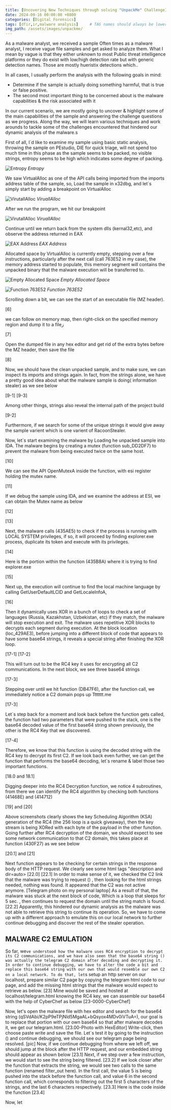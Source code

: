 ```yaml
---
title: [Uncovering New Techniques through solving "UnpackMe" Challenge]
date: 2024-09-16 00:00:00 +0800
categories: [Digital Forensics]
tags: [dfir,ir,malware analysis]     # TAG names should always be lowercase
img_path: /assets/images/unpackme/
---
```



As a malware analyst, we received a sample 
Often times as a malware analyst, I receive vague file samples and get asked to analyze them. What I mean by vague is that they either unknown to most Public threat intelligence platforms or they do exist with low/high detection rate but with generic detection names. Those are mostly hueristix detections which..

In all cases, I usually perform the analysis with the following goals in mind:
* Determine if the sample is actually doing something harmful, that is true or false positive.
* The second most important thing to be concerned about is the malware capabilities & the risk associated with it

In our current scenario, we are mostly going to uncover & highlight some of the main capabilities of the sample and answering the challenge questions as we progress.
Along the way, we will learn various techniques and work arounds to tackle some of the challenges encountered that hindered our dynamic analysis of the malware.s

First of all, I`d like to examine my sample using basic static analysis, throwing the sample on PEstudio, DIE for quick triage, will not spend too much time in this phase as the sample seems to be packed, no visible strings, entropy seems to be high which indicates some degree of packing.

![Entropy](/assets/images/unpackme/Entropy.png)
_Entropy_

We saw VirtualAlloc as one of the API calls being imported from the imports address table of the sample, so,
Load the sample in x32dbg, and let`s simply start by adding a breakpoint on VirtualAlloc


![VirutallAlloc](/assets/images/unpackme/[2].adding_breakpoint.png)
_ViruallAlloc_


After we run the program, we hit our breakpoint

![VirutallAlloc](/assets/images/unpackme/3.VirtualAlloc.png)
_ViruallAlloc_

Continue until we return back from the system dlls (kernal32,etc), and observe the address returned in EAX

![EAX Address](/assets/images/unpackme/4.Follow.png)
_EAX Address_

Allocated space by VirtualAlloc is currently empty, stepping over a few instructions, particularly after the next call (call 763E52 in my case), the memory address started to populate, this memory segment will contains the unpacked binary that the malware execution will be transferred to.

![Empty Allocated Space](/assets/images/unpackme/3.EXTRA-Empty.png)
_Empty Allocated Space_

![Function 763E52](/assets/images/unpackme/5.Dump-deobfuscation-call.png)
_Function 763E52_

Scrolling down a bit, we can see the start of an executable file (MZ header).

[6]

we can follow on memory map, then right-click on the specified memory region and dump it to a fileز

[7]

Open the dumped file in any hex editor and get rid of the extra bytes before the MZ header, then save the file

[8]

Now, we should have the clean unpacked sample, and to make sure, we can inspect its imports and strings again. In fact, from the strings alone, we have a pretty good idea about what the malware sample is doing( information stealer) as we see below

[9-1] [9-3]

Among other things, strings also reveal the internal path of the project build 

[9-2]

Furthermore, if we search for some of the unique strings it would give away the sample varient which is one varient of RacoonStealer.

Now, let`s start examining the malware by Loading he unpacked sample into IDA. The malware begins by creating a mutex (function sub_DD2DF7) to prevent the malware from being executed twice on the same host.

[10]

We can see the API OpenMutexA inside the function, with esi register holding the mutex name.

[11]

If we debug the sample using IDA, and we examine the address at ESI, we can obtain the Mutex name as below

[12]

[13]

Next, the malware calls (435AE5) to check if the process is running with LOCAL SYSTEM privileges, if so, it will proceed by finding explorer.exe process, duplicate its token and execute with its privileges.

[14]

Here is the portion within the function (435B8A) where it is trying to find explorer.exe

[15]

Next up, the execution will continue to find the local machine language by calling GetUserDefaultLCID and GetLocaleInfoA,

[16]

Then it dynamically uses XOR in a bunch of loops to check a set of languages (Russia, Kazakhstan, Uzbekistan, etc) if they match, the malware will stop execution and exit.
The malware uses repetitive XOR blocks to decrypts each segment during execution. At the block location (loc_429AE3), before jumping into a different block of code that appears to have some base64 strings, it reveals a special string after finishing the XOR loop.

[17-1] [17-2]

This will turn out to be the RC4 key it uses for encrypting all C2 communications.
In the next block, we see three base64 strings

[17-3]

Stepping over until we hit function (DB47F6), after the function call, we immediately notice a C2 domain pops up
Ttttttt.me

[17-3]

Let`s step back for a moment and look back before the function gets called, the function had two parameters that were pushed to the stack, one is the base64 decoded value of the first base64 string shown previously, the other is the RC4 Key that we discovered.

[17-4]

Therefore, we know that this function is using the decoded string with the RC4 key to decrypt its first C2.
If we look back even further, we can get the function that performs the base64 decoding, let`s rename & label those two important functions.
 
[18.0 and 18.1]

Digging deeper into the RC4 Decryption function, we notice 4 subroutines, from there we can identify the RC4 algorithm by checking both functions (41468E) and (414712)

[19] and [20]

Above screenshots clearly shows the key Scheduling Algorithm (KSA) generation  of the RC4 (the 256 loop is a quick giveaway), then the key stream is being XORed with each byte of the payload in the other function.
Going further after RC4 decryption of the domain, we should expect to see some network communication to that C2 domain, this takes place at function (430F27) as we see below 

[20.1] and [21]

Next function appears to be checking for certain strings in the response body of the HTTP request. We clearly see some html tags "description and dir=auto>
[22.0]
[22.1]
In order to make sense of it, we checked the C2 link that the malware was trying to request () , then looking for the html strings needed, nothing was found. It appeared that the C2 was not active anymore.
[Telegram photo on my personal laptop]
As a result of that, the malware was stuck at the next block of code, Which is a loop that sleeps for 5 sec. , then continues to request the domain until the string match is found.
[22.2]
Apparently, this hindered our dynamic analysis as the malware was not able to retrieve this string to continue its operation.
So, we have to come up with a different approach to emulate this on our local network to further continue debugging and discover the rest of the stealer operation.


MALWARE C2 EMULATION
---------------------------------------
So far, we`ve understood how the malware uses RC4 encryption to decrypt its C2 communications, and we have also seen that the base64 string () was actually the telegram C2 domain after decoding and decrypting it. In order to continue debugging, we have to alter the code a bit and replace this base64 string with our own that would resemble our own C2 on a local network.
To do that, let`s setup an http server on our localhost, prepare similar C2 page by copying the telegram html code to our page, and add the missing html strings that the malware would expect to retrieve as below.
[23]
Mine would be saved and hosted at localhost/telegram.html
knowing the RC4 key, we can assemble our base64 with the help of CyberChef as below
[23-0000-CyberChef]

Now, let's open the malware file with hex editor and search for the base64 string (qSVdAbi/K2pP9eTPjNld5MgaAL+bQsyox4MDv0iVTuA=), our goal is to replace that portion with our own base64 so that after malware decodes it, we get our telegram.html.
[23.00-Photo with HexEditor]
Write-click, then choose paste write and save the file.
Let`s test it by going to the instruction () and continue debugging, we should see our telegram page being resolved. 
[pic]
Now, if we continue debugging from where we left off, we should jump at the block after the HTTP request, and our embedded string should appear as shown below
[23.1]
Next, if we step over a few instruction, we would start to see the string being filtered.
[23.2]
If we look closer after the function that extracts the string, we would see two calls to the same function (renamed filter_out here). In the first call, the value 5 is being pushed into the stack before the function call, and value 6 in the second function call, which corresponds to filtering out the first 5 characters of the strings, and the last 6 characters respectively.
[23.3]
Here is the code inside the function
[23.4]

Now, let
